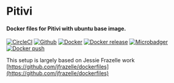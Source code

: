 # Pitivi
#### Docker files for Pitivi with ubuntu base image.


[//]: # (BlockStart)
[![CircleCI](https://img.shields.io/circleci/project/github/forwardcomputers/pitivi.svg?label=pitivi)](https://circleci.com/gh/forwardcomputers/pitivi)
[![Github](https://img.shields.io/badge/github--grey.svg?label=&logo=github&logoColor=white)](https://github.com/forwardcomputers/pitivi)
[![Docker](https://img.shields.io/badge/docker--E5E5E5.svg?label=&logo=docker)](https://hub.docker.com/r/forwardcomputers/pitivi)
[![Docker release](https://img.shields.io/badge/dynamic/json.svg?query=$.results.0.name&label=latest%20tag&url=https://registry.hub.docker.com/v2/repositories/forwardcomputers/pitivi/tags)](https://hub.docker.com/r/forwardcomputers/pitivi)
[![Microbadger](https://images.microbadger.com/badges/image/forwardcomputers/pitivi.svg)](http://microbadger.com/images/forwardcomputers/pitivi "Image size")
<br/>
[![Docker push](https://img.shields.io/badge/dynamic/json.svg?query=$.Labels.BuildDate&label=pushed%20on&url=https://api.microbadger.com/v1/images/forwardcomputers/pitivi)](https://hub.docker.com/r/forwardcomputers/pitivi)

[//]: # (BlockEnd)

This setup is largely based on Jessie Frazelle work [https://github.com/jfrazelle/dockerfiles](https://github.com/jfrazelle/dockerfiles)
